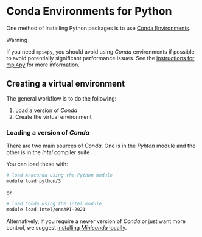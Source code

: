 # Conda Environments for Python

One method of installing Python packages is to use [Conda Environments](https://docs.conda.io/projects/conda/en/latest/user-guide/tasks/manage-environments.html).

>[!WARNING]
>If you need ```mpi4py```, you should avoid using _Conda_ environments if possible to avoid potentially significant performance issues. See the [instructions for mpi4py](applications/python/python_venvs) for more information.

## Creating a virtual environment

The general workflow is to do the following:

1. Load a version of _Conda_
2. Create the virtual environment

### Loading a version of _Conda_

There are two main sources of _Conda_. One is in the _Pyhton_ module and the other is in the _Intel_ compiler suite

You can load these with:

```bash
# load Anaconda using the Python module
module load python/3
```

or
```bash
# load Conda using the Intel module
module load intel/oneAPI-2021
```

Alternatively, if you require a newer version of _Conda_ or just want more control, we suggest [installing _Miniconda_ locally](applications/python/miniconda).




